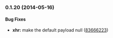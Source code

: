 <a name="0.1.20"></a>
### 0.1.20 (2014-05-16)


#### Bug Fixes

* **xhr:** make the default payload null ([83666223](https://github.com/mozilla/fxa-js-client/commit/83666223b6fdf4c6993bb4fefce9f0d63c6b38d4))
